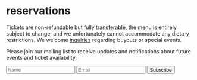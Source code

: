 # reservations
Tickets are non-refundable but fully transferable, the menu is entirely subject to change, and we unfortunately cannot accommodate any dietary restrictions. We welcome [inquiries](mailto:inquiries@pith.space) regarding buyouts or special events.

<tito-widget event="pith/supper-club"></tito-widget>

Please join our mailing list to receive updates and notifications about future events and ticket availability:
<form action="https://app.moosend.com/subscribe/9eaa3fab-31d9-4be1-9e41-daccac6ccf29" method="post" id="ms-sub-form" target="_blank">
<input type="text" placeholder="Name" name="ms-name" id="name" required />
<input type="text" placeholder="Email" name="ms-email" id="email" />
<input type="submit" value="Subscribe" />
</form>

&nbsp;
